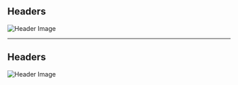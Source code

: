 ## Headers

![Header Image](https://i.ibb.co/8DXDYm1/header.png)

-----

## Headers

![Header Image](https://i.ibb.co/YBM1r0J/header.png)
